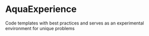 # AquaExperience
Code templates with best practices and serves as an experimental environment for unique problems
